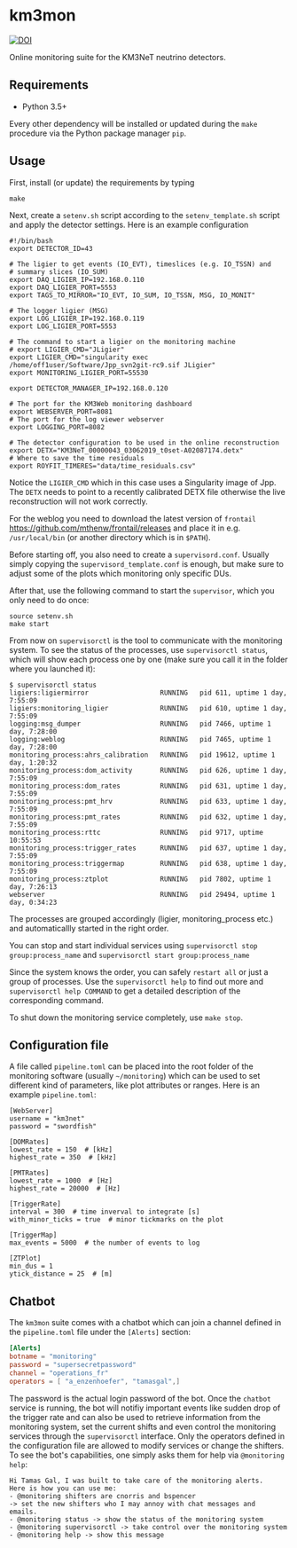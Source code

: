 # km3mon

[![DOI](https://zenodo.org/badge/DOI/10.5281/zenodo.3268538.svg)](https://doi.org/10.5281/zenodo.3268538)

Online monitoring suite for the KM3NeT neutrino detectors.

## Requirements

 - Python 3.5+

Every other dependency will be installed or updated during the `make` procedure
via the Python package manager `pip`.

## Usage

First, install (or update) the requirements by typing

    make

Next, create a ``setenv.sh`` script according to the ``setenv_template.sh``
script and apply the detector settings. Here is an example configuration

```shell
#!/bin/bash
export DETECTOR_ID=43

# The ligier to get events (IO_EVT), timeslices (e.g. IO_TSSN) and
# summary slices (IO_SUM)
export DAQ_LIGIER_IP=192.168.0.110
export DAQ_LIGIER_PORT=5553
export TAGS_TO_MIRROR="IO_EVT, IO_SUM, IO_TSSN, MSG, IO_MONIT"

# The logger ligier (MSG)
export LOG_LIGIER_IP=192.168.0.119
export LOG_LIGIER_PORT=5553

# The command to start a ligier on the monitoring machine
# export LIGIER_CMD="JLigier"
export LIGIER_CMD="singularity exec /home/off1user/Software/Jpp_svn2git-rc9.sif JLigier"
export MONITORING_LIGIER_PORT=55530

export DETECTOR_MANAGER_IP=192.168.0.120

# The port for the KM3Web monitoring dashboard
export WEBSERVER_PORT=8081
# The port for the log viewer webserver
export LOGGING_PORT=8082

# The detector configuration to be used in the online reconstruction
export DETX="KM3NeT_00000043_03062019_t0set-A02087174.detx"
# Where to save the time residuals
export ROYFIT_TIMERES="data/time_residuals.csv"
```
    
Notice the `LIGIER_CMD` which in this case uses a Singularity image of Jpp.
The `DETX` needs to point to a recently calibrated DETX file otherwise the
live reconstruction will not work correctly.

For the weblog you need to download the latest version of `frontail`
https://github.com/mthenw/frontail/releases
and place it in e.g. `/usr/local/bin` (or another directory which is in
`$PATH`).

Before starting off, you also need to create a `supervisord.conf`. Usually
simply copying the `supervisord_template.conf` is enough, but make sure
to adjust some of the plots which monitoring only specific DUs.

After that, use the following command to start the ``supervisor``, which
you only need to do once:

    source setenv.sh
    make start

From now on ``supervisorctl`` is the tool to communicate with the monitoring
system. To see the status of the processes, use ``supervisorctl status``,
which will show each process one by one (make sure you call it in the
folder where you launched it):

```
$ supervisorctl status
ligiers:ligiermirror                  RUNNING   pid 611, uptime 1 day, 7:55:09
ligiers:monitoring_ligier             RUNNING   pid 610, uptime 1 day, 7:55:09
logging:msg_dumper                    RUNNING   pid 7466, uptime 1 day, 7:28:00
logging:weblog                        RUNNING   pid 7465, uptime 1 day, 7:28:00
monitoring_process:ahrs_calibration   RUNNING   pid 19612, uptime 1 day, 1:20:32
monitoring_process:dom_activity       RUNNING   pid 626, uptime 1 day, 7:55:09
monitoring_process:dom_rates          RUNNING   pid 631, uptime 1 day, 7:55:09
monitoring_process:pmt_hrv            RUNNING   pid 633, uptime 1 day, 7:55:09
monitoring_process:pmt_rates          RUNNING   pid 632, uptime 1 day, 7:55:09
monitoring_process:rttc               RUNNING   pid 9717, uptime 10:55:53
monitoring_process:trigger_rates      RUNNING   pid 637, uptime 1 day, 7:55:09
monitoring_process:triggermap         RUNNING   pid 638, uptime 1 day, 7:55:09
monitoring_process:ztplot             RUNNING   pid 7802, uptime 1 day, 7:26:13
webserver                             RUNNING   pid 29494, uptime 1 day, 0:34:23
```

The processes are grouped accordingly (ligier, monitoring_process etc.) and
automaticallly started in the right order.

You can stop and start individual services using ``supervisorctl stop
group:process_name`` and ``supervisorctl start group:process_name``

Since the system knows the order, you can safely ``restart all`` or just
a group of processes. Use the ``supervisorctl help`` to find out more and
``supervisorctl help COMMAND`` to get a detailed description of the
corresponding command.

To shut down the monitoring service completely, use ``make stop``.


## Configuration file

A file called `pipeline.toml` can be placed into the root folder of the
monitoring software (usually `~/monitoring`) which can be used to set
different kind of parameters, like plot attributes or ranges.
Here is an example `pipeline.toml`:

```
[WebServer]
username = "km3net"
password = "swordfish"

[DOMRates]
lowest_rate = 150  # [kHz]
highest_rate = 350  # [kHz]

[PMTRates]
lowest_rate = 1000  # [Hz]
highest_rate = 20000  # [Hz]

[TriggerRate]
interval = 300  # time inverval to integrate [s]
with_minor_ticks = true  # minor tickmarks on the plot

[TriggerMap]
max_events = 5000  # the number of events to log

[ZTPlot]
min_dus = 1
ytick_distance = 25  # [m]
```


## Chatbot

The `km3mon` suite comes with a chatbot which can join a channel defined
in the `pipeline.toml` file under the `[Alerts]` section:

``` toml
[Alerts]
botname = "monitoring"
password = "supersecretpassword"
channel = "operations_fr"
operators = [ "a_enzenhoefer", "tamasgal",]
```

The password is the actual login password of the bot. Once the `chatbot` service
is running, the bot will notifiy important events like sudden drop of the
trigger rate and can also be used to retrieve information from the monitoring
system, set the current shifts and even control the monitoring services through
the `supervisorctl` interface. Only the operators defined in the configuration
file are allowed to modify services or change the shifters.
To see the bot's capabilities, one simply asks them for help via
`@monitoring help`:

```
Hi Tamas Gal, I was built to take care of the monitoring alerts.
Here is how you can use me:
- @monitoring shifters are cnorris and bspencer
-> set the new shifters who I may annoy with chat messages and
emails.
- @monitoring status -> show the status of the monitoring system
- @monitoring supervisorctl -> take control over the monitoring system
- @monitoring help -> show this message
```
